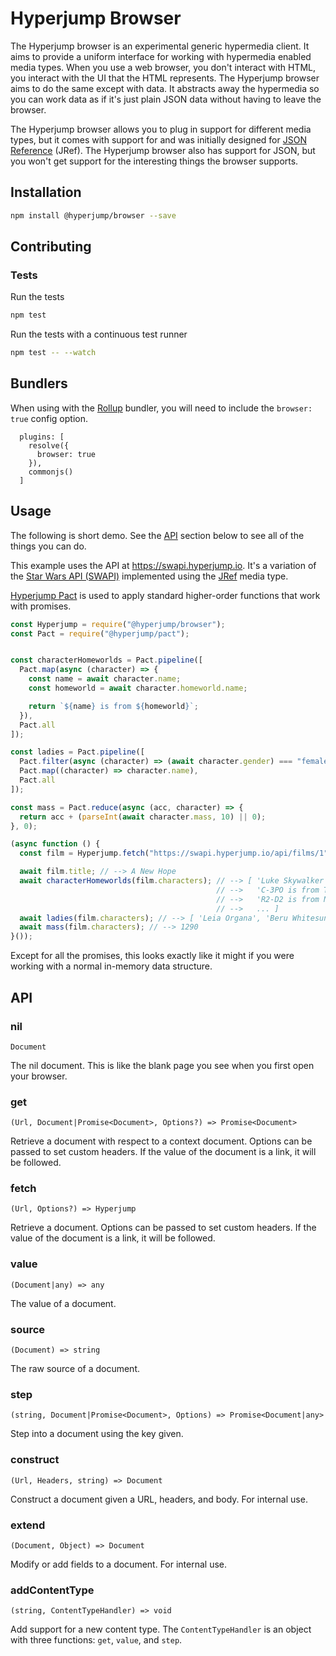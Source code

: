 # Hyperjump Browser

The Hyperjump browser is an experimental generic hypermedia client. It aims to
provide a uniform interface for working with hypermedia enabled media types.
When you use a web browser, you don't interact with HTML, you interact with the
UI that the HTML represents. The Hyperjump browser aims to do the same except
with data. It abstracts away the hypermedia so you can work data as if it's just
plain JSON data without having to leave the browser.

The Hyperjump browser allows you to plug in support for different media types,
but it comes with support for and was initially designed for [JSON Reference][jref]
(JRef). The Hyperjump browser also has support for JSON, but you won't get
support for the interesting things the browser supports.

## Installation

```bash
npm install @hyperjump/browser --save
```

## Contributing

### Tests

Run the tests

```bash
npm test
```

Run the tests with a continuous test runner

```bash
npm test -- --watch
```

## Bundlers

When using with the [Rollup][rollup] bundler, you will need to include the
`browser: true` config option.

```
  plugins: [
    resolve({
      browser: true
    }),
    commonjs()
  ]
```

## Usage

The following is short demo. See the [API](#api) section below to see all of the
things you can do.

This example uses the API at https://swapi.hyperjump.io. It's a variation of the
[Star Wars API (SWAPI)](https://www.swapi.co) implemented using the [JRef][jref]
media type.

[Hyperjump Pact][pact] is used to apply standard higher-order functions that
work with promises.

```javascript
const Hyperjump = require("@hyperjump/browser");
const Pact = require("@hyperjump/pact");


const characterHomeworlds = Pact.pipeline([
  Pact.map(async (character) => {
    const name = await character.name;
    const homeworld = await character.homeworld.name;

    return `${name} is from ${homeworld}`;
  }),
  Pact.all
]);

const ladies = Pact.pipeline([
  Pact.filter(async (character) => (await character.gender) === "female"),
  Pact.map((character) => character.name),
  Pact.all
]);

const mass = Pact.reduce(async (acc, character) => {
  return acc + (parseInt(await character.mass, 10) || 0);
}, 0);

(async function () {
  const film = Hyperjump.fetch("https://swapi.hyperjump.io/api/films/1");

  await film.title; // --> A New Hope
  await characterHomeworlds(film.characters); // --> [ 'Luke Skywalker is from Tatooine',
                                              // -->   'C-3PO is from Tatooine',
                                              // -->   'R2-D2 is from Naboo',
                                              // -->   ... ]
  await ladies(film.characters); // --> [ 'Leia Organa', 'Beru Whitesun lars' ]
  await mass(film.characters); // --> 1290
}());
```

Except for all the promises, this looks exactly like it might if you were
working with a normal in-memory data structure.

## API

### nil
`Document`

The nil document. This is like the blank page you see when you first open your
browser.

### get
`(Url, Document|Promise<Document>, Options?) => Promise<Document>`

Retrieve a document with respect to a context document. Options can be passed to
set custom headers. If the value of the document is a link, it will be followed.

### fetch
`(Url, Options?) => Hyperjump`

Retrieve a document. Options can be passed to set custom headers. If the value
of the document is a link, it will be followed.

### value
`(Document|any) => any`

The value of a document.

### source
`(Document) => string`

The raw source of a document.

### step
`(string, Document|Promise<Document>, Options) => Promise<Document|any>`

Step into a document using the key given.

### construct
`(Url, Headers, string) => Document`

Construct a document given a URL, headers, and body. For internal use.

### extend
`(Document, Object) => Document`

Modify or add fields to a document. For internal use.

### addContentType
`(string, ContentTypeHandler) => void`

Add support for a new content type. The `ContentTypeHandler` is an object with
three functions: `get`, `value`, and `step`.

[jref]: https://github.com/hyperjump-io/browser/blob/master/lib/json-reference/README.md
[pact]: https://github.com/hyperjump-io/hyperjump-pact
[rollup]: https://rollupjs.org
